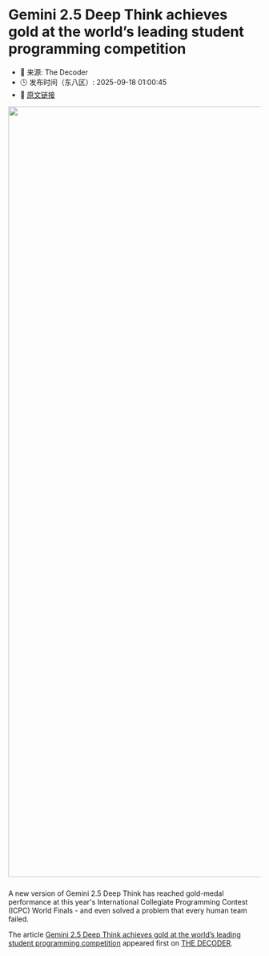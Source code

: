 # Gemini 2.5 Deep Think achieves gold at the world’s leading student programming competition
- 📅 来源: The Decoder
- 🕒 发布时间（东八区）: 2025-09-18 01:00:45
- 🔗 [原文链接](https://the-decoder.com/gemini-2-5-deep-think-achieves-gold-at-the-worlds-leading-student-programming-competition/)

<p><img alt="" class="attachment-full size-full wp-post-image" height="1024" src="https://the-decoder.com/wp-content/uploads/2025/08/Neural-Network-Medal.png" style="height: auto; margin-bottom: 10px;" width="1536" /></p>
<p>        A new version of Gemini 2.5 Deep Think has reached gold-medal performance at this year's International Collegiate Programming Contest (ICPC) World Finals - and even solved a problem that every human team failed.</p>
<p>The article <a href="https://the-decoder.com/gemini-2-5-deep-think-achieves-gold-at-the-worlds-leading-student-programming-competition/">Gemini 2.5 Deep Think achieves gold at the world’s leading student programming competition</a> appeared first on <a href="https://the-decoder.com">THE DECODER</a>.</p>